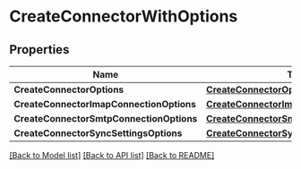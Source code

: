 # CreateConnectorWithOptions

## Properties

Name | Type | Description | Notes
------------ | ------------- | ------------- | -------------
**CreateConnectorOptions** | [**CreateConnectorOptions**](CreateConnectorOptions) |  | 
**CreateConnectorImapConnectionOptions** | [**CreateConnectorImapConnectionOptions**](CreateConnectorImapConnectionOptions) |  | [optional] 
**CreateConnectorSmtpConnectionOptions** | [**CreateConnectorSmtpConnectionOptions**](CreateConnectorSmtpConnectionOptions) |  | [optional] 
**CreateConnectorSyncSettingsOptions** | [**CreateConnectorSyncSettingsOptions**](CreateConnectorSyncSettingsOptions) |  | [optional] 

[[Back to Model list]](../README#documentation-for-models) [[Back to API list]](../README#documentation-for-api-endpoints) [[Back to README]](../README)


